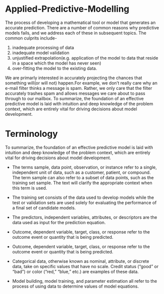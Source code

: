 # Applied-Predictive-Modelling
The process of developing a mathematical tool or model that generates an accurate prediction.
There are a number of common reasons why predictive models fails, and we address each of these in subsequent topics.
The common culprits include-
1. inadequate processing of data
2. inadequate model validation
3. unjustified extrapolation(e.g. application of the model to data that reside in a space which the model has never seen)
4. over-fitting the model to the existing data.

We are primarly interested in accurately projecting the chances that something will(or will not) happen.For example, we don’t really care why an e-mail filter thinks a message is spam. Rather, we only care that the filter accurately trashes spam and allows messages we care about to pass
through to our mailbox.
To summarize, the foundation of an effective predictive model is laid with
intuition and deep knowledge of the problem context, which are entirely vital for
driving decisions about model development.

# Terminology

To summarize, the foundation of an effective predictive model is laid with
intuition and deep knowledge of the problem context, which are entirely vital for
driving decisions about model development.

* The terms sample, data point, observation, or instance refer to a single,
independent unit of data, such as a customer, patient, or compound.
The term sample can also refer to a subset of data points, such as the
training set sample. The text will clarify the appropriate context when this
term is used.

* The training set consists of the data used to develop models while the test
or validation sets are used solely for evaluating the performance of a final
set of candidate models.
 
* The predictors, independent variables, attributes, or descriptors are the
data used as input for the prediction equation.

* Outcome, dependent variable, target, class, or response refer to the
outcome event or quantity that is being predicted.

* Outcome, dependent variable, target, class, or response refer to the
outcome event or quantity that is being predicted.

* Categorical data, otherwise known as nominal, attribute, or discrete data,
take on specific values that have no scale. Credit status (“good” or “bad”)
or color (“red,” “blue,” etc.) are examples of these data.

* Model building, model training, and parameter estimation all refer to the
process of using data to determine values of model equations.

